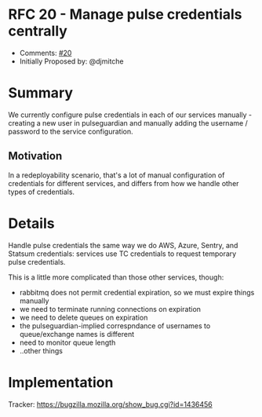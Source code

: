 # RFC 20 - Manage pulse credentials centrally
* Comments: [#20](https://github.com/taskcluster/taskcluster-rfcs/pull/20)
* Initially Proposed by: @djmitche

# Summary

We currently configure pulse credentials in each of our services manually - creating a new user in pulseguardian and manually adding the username / password to the service configuration.

## Motivation

In a redeployability scenario, that's a lot of manual configuration of credentials for different services, and differs from how we handle other types of credentials.

# Details

Handle pulse credentials the same way we do AWS, Azure, Sentry, and Statsum credentials: services use TC credentials to request temporary pulse credentials.

This is a little more complicated than those other services, though:
 * rabbitmq does not permit credential expiration, so we must expire things manually
 * we need to terminate running connections on expiration
 * we need to delete queues on expiration
 * the pulseguardian-implied correspndance of usernames to queue/exchange names is different
 * need to monitor queue length
 * ..other things

# Implementation

Tracker: https://bugzilla.mozilla.org/show_bug.cgi?id=1436456
